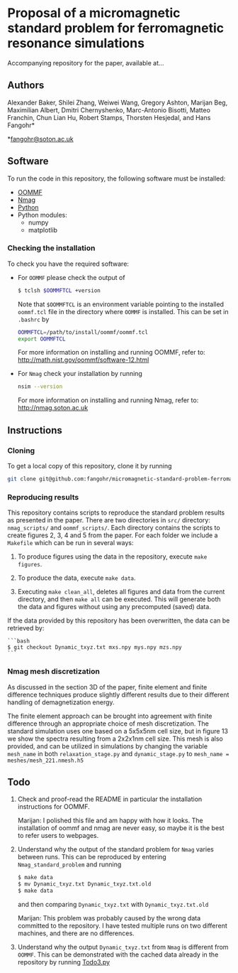 # Proposal of a micromagnetic standard problem for ferromagnetic resonance simulations

Accompanying repository for the paper, available at...

## Authors
Alexander Baker, Shilei Zhang, Weiwei Wang, Gregory Ashton, Marijan Beg,
Maximilian Albert, Dmitri Chernyshenko, Marc-Antonio Bisotti, Matteo Franchin,
Chun Lian Hu, Robert Stamps, Thorsten Hesjedal, and Hans Fangohr*

*fangohr@soton.ac.uk

## Software

To run the code in this repository, the following software must be installed:

* [OOMMF](http://math.nist.gov/oommf/)
* [Nmag](http://nmag.soton.ac.uk/nmag/)
* [Python](https://www.python.org)
* Python modules:
  * numpy
  * matplotlib

### Checking the installation

To check you have the required software:

* For `OOMMF` please check the output of

    ```bash
    $ tclsh $OOMMFTCL +version
    ```

  Note that `$OOMMFTCL` is an environment variable pointing to the installed
  `oommf.tcl` file in the directory where `OOMMF` is installed. This can be
  set in `.bashrc` by

    ```bash
    OOMMFTCL=/path/to/install/oommf/oommf.tcl
    export OOMMFTCL
    ```
	
  For more information on installing and running OOMMF, refer to:
  http://math.nist.gov/oommf/software-12.html

* For `Nmag` check your installation by running

    ```bash
    nsim --version
    ```
    
  For more information on installing and running Nmag, refer to:
  http://nmag.soton.ac.uk
  
## Instructions

### Cloning

To get a local copy of this repository, clone it by running

```bash
git clone git@github.com:fangohr/micromagnetic-standard-problem-ferromagnetic-resonance.git
```

### Reproducing results

This repository contains scripts to reproduce the standard problem results as
presented in the paper. There are two directories in `src/` directory: `nmag_scripts/` and `oommf_scripts/`. Each directory contains the scripts to create figures 2, 3, 4 and 5 from the paper. For each folder we include a `Makefile` which can be run in several ways:

1. To produce figures using the data in the repository, execute `make figures`.

2. To produce the data, execute `make data`.

3. Executing `make clean_all`, deletes all figures and data from the current directory, and then `make all` can be executed. This will generate both the data and figures without using any precomputed (saved) data.

If the data provided by this repository has been overwritten, the data can be retrieved by:

    ```bash
    $ git checkout Dynamic_txyz.txt mxs.npy mys.npy mzs.npy
    ```

### Nmag mesh discretization

As discussed in the section 3D of the paper, finite element and finite difference techniques produce slightly different results due to their different handling
of demagnetization energy.

The finite element approach can be brought into agreement with finite difference through an appropriate choice of mesh discretization. The standard simulation uses one based on a 5x5x5nm cell size, but in figure 13 we show the spectra resulting from a 2x2x1nm cell size. This mesh is also provided, and can be utilized in simulations by changing the variable `mesh_name` in both `relaxation_stage.py` and `dynamic_stage.py` to `mesh_name = meshes/mesh_221.nmesh.h5`

## Todo
1. Check and proof-read the README in particular the installation instructions
   for OOMMF.

   Marijan: I polished this file and am happy with how it looks.
   The installation of oommf and nmag are never easy, so maybe it is the best
   to refer users to webpages.

2. Understand why the output of the standard problem for `Nmag` varies between
   runs. This can be reproduced by entering `Nmag_standard_problem` and running

    ```bash
    $ make data
    $ mv Dynamic_txyz.txt Dynamic_txyz.txt.old
    $ make data
    ```

   and then comparing `Dynamic_txyz.txt` with `Dynamic_txyz.txt.old`
   
   Marijan: This problem was probably caused by the wrong data committed to the
   repository. I have tested multiple runs on two different machines, and there are
   no differences.

3. Understand why the output `Dynamic_txyz.txt` from `Nmag` is different from `OOMMF`. This can be demonstrated with the cached data already in the repository by running [Todo3.py](Todo3.py)
